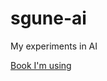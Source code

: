 # sgune-ai
My experiments in AI


[Book I'm using](https://cbwilp-artefacts.s3.ap-south-1.amazonaws.com/AIML/SEM2/FREE_BOOKS/Daniel+Voigt+Godoy+-+Deep+Learning+with+PyTorch+Step-by-Step+A+Beginner%E2%80%99s+Guide-leanpub.com+(2022).pdf)
